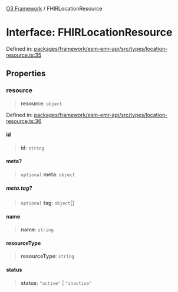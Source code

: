 [O3 Framework](../API.md) / FHIRLocationResource

# Interface: FHIRLocationResource

Defined in: [packages/framework/esm-emr-api/src/types/location-resource.ts:35](https://github.com/UjjawalPrabhat/openmrs-esm-core/blob/main/packages/framework/esm-emr-api/src/types/location-resource.ts#L35)

## Properties

### resource

> **resource**: `object`

Defined in: [packages/framework/esm-emr-api/src/types/location-resource.ts:36](https://github.com/UjjawalPrabhat/openmrs-esm-core/blob/main/packages/framework/esm-emr-api/src/types/location-resource.ts#L36)

#### id

> **id**: `string`

#### meta?

> `optional` **meta**: `object`

##### meta.tag?

> `optional` **tag**: `object`[]

#### name

> **name**: `string`

#### resourceType

> **resourceType**: `string`

#### status

> **status**: `"active"` \| `"inactive"`
